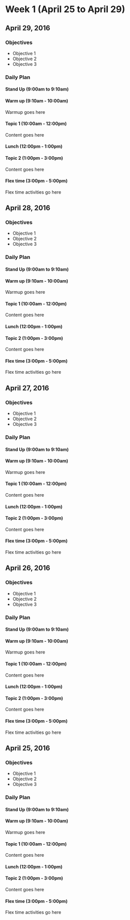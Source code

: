 # Week 1 (April 25 to April 29)


## April 29, 2016

### Objectives
- Objective 1
- Objective 2
- Objective 3


### Daily Plan

#### Stand Up (9:00am to 9:10am)

#### Warm up (9:10am - 10:00am)

Warmup goes here


#### Topic 1 (10:00am - 12:00pm)

Content goes here


#### Lunch (12:00pm - 1:00pm)

#### Topic 2 (1:00pm - 3:00pm)

Content goes here

#### Flex time (3:00pm - 5:00pm)

Flex time activities go here



## April 28, 2016

### Objectives
- Objective 1
- Objective 2
- Objective 3

### Daily Plan

#### Stand Up (9:00am to 9:10am)

#### Warm up (9:10am - 10:00am)

Warmup goes here


#### Topic 1 (10:00am - 12:00pm)

Content goes here


#### Lunch (12:00pm - 1:00pm)

#### Topic 2 (1:00pm - 3:00pm)

Content goes here

#### Flex time (3:00pm - 5:00pm)

Flex time activities go here


## April 27, 2016

### Objectives
- Objective 1
- Objective 2
- Objective 3

### Daily Plan

#### Stand Up (9:00am to 9:10am)

#### Warm up (9:10am - 10:00am)

Warmup goes here


#### Topic 1 (10:00am - 12:00pm)

Content goes here


#### Lunch (12:00pm - 1:00pm)

#### Topic 2 (1:00pm - 3:00pm)

Content goes here

#### Flex time (3:00pm - 5:00pm)

Flex time activities go here


## April 26, 2016

### Objectives
- Objective 1
- Objective 2
- Objective 3

### Daily Plan

#### Stand Up (9:00am to 9:10am)

#### Warm up (9:10am - 10:00am)

Warmup goes here


#### Topic 1 (10:00am - 12:00pm)

Content goes here


#### Lunch (12:00pm - 1:00pm)

#### Topic 2 (1:00pm - 3:00pm)

Content goes here

#### Flex time (3:00pm - 5:00pm)

Flex time activities go here


## April 25, 2016

### Objectives
- Objective 1
- Objective 2
- Objective 3

### Daily Plan

#### Stand Up (9:00am to 9:10am)

#### Warm up (9:10am - 10:00am)

Warmup goes here


#### Topic 1 (10:00am - 12:00pm)

Content goes here


#### Lunch (12:00pm - 1:00pm)

#### Topic 2 (1:00pm - 3:00pm)

Content goes here

#### Flex time (3:00pm - 5:00pm)

Flex time activities go here
